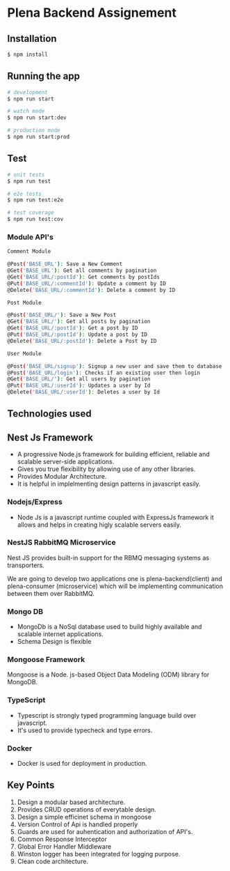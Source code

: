 # Plena Backend Assignement

## Installation

```bash
$ npm install
```

## Running the app

```bash
# development
$ npm run start

# watch mode
$ npm run start:dev

# production mode
$ npm run start:prod
```

## Test

```bash
# unit tests
$ npm run test

# e2e tests
$ npm run test:e2e

# test coverage
$ npm run test:cov
```

### Module API's

```bash
Comment Module

@Post('BASE_URL'): Save a New Comment
@Get('BASE_URL'): Get all comments by pagination
@Get('BASE_URL/:postId'): Get comments by postIds
@Put('BASE_URL/:commentId'): Update a comment by ID
@Delete('BASE_URL/:commentId'): Delete a comment by ID
```

```bash
Post Module

@Post('BASE_URL/'): Save a New Post
@Get('BASE_URL/'): Get all posts by pagination
@Get('BASE_URL/:postId'): Get a post by ID
@Put('BASE_URL/:postId'): Update a post by ID
@Delete('BASE_URL/:postId'): Delete a Post by ID
```

```bash
User Module

@Post('BASE_URL/signup'): Signup a new user and save them to database
@Post('BASE_URL/login'): Checks if an existing user then login
@Get('BASE_URL/'): Get all users by pagination
@Put('BASE_URL/:userId'): Updates a user by Id
@Delete('BASE_URL/:userId'): Deletes a user by Id

```

## Technologies used

## Nest Js Framework

- A progressive Node.js framework for building efficient, reliable and scalable server-side applications.
- Gives you true flexibility by allowing use of any other libraries.
- Provides Modular Architecture.
- It is helpful in implelmenting design patterns in javascript easily.

### Nodejs/Express

- Node Js is a javascript runtime coupled with ExpressJs framework it allows and helps in creating higly scalable servers easily.

### NestJS RabbitMQ Microservice

Nest JS provides built-in support for the RBMQ messaging systems as transporters.

We are going to develop two applications one is plena-backend(client) and plena-consumer (microservice) which will be implementing communication between them over RabbitMQ.

### Mongo DB

- MongoDb is a NoSql database used to build highly available and scalable internet applications.
- Schema Design is flexible

### Mongoose Framework

Mongoose is a Node. js-based Object Data Modeling (ODM) library for MongoDB.

### TypeScript

- Typescript is strongly typed programming language build over javascript.
- It's used to provide typecheck and type errors.

### Docker

- Docker is used for deployment in production.

## Key Points

1. Design a modular based architecture.
2. Provides CRUD operations of everytable design.
3. Design a simple efficinet schema in mongoose
4. Version Control of Api is handled properly
5. Guards are used for auhentication and authorization of API's.
6. Common Response Interceptor
7. Global Error Handler Middleware
8. Winston logger has been integrated for logging purpose.
9. Clean code architecture.
